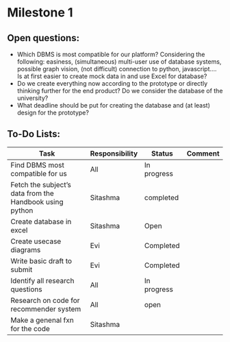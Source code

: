 # Milestone 1

## Open questions:
* Which DBMS is most compatible for our platform? Considering the following: easiness, (simultaneous) multi-user use of database systems, possible graph vision, (not difficult) connection to python, javascript….
 Is at first easier to create mock data in and use Excel for database? 
* Do we create everything now according to the prototype or directly thinking further for the end product? Do we consider the database of the university?
* What deadline should be put for creating the database and (at least) design for the prototype? 

## To-Do Lists:
| Task  | Responsibility| Status |Comment|
| ------------- | ------------- | ------------- | ------------- |
| Find DBMS most compatible for us | All  |In progress| |
| Fetch the subject’s data from the Handbook using python  | Sitashma  | completed|
| Create database in excel| Sitashma |Open| |
| Create usecase diagrams| Evi |Completed| |
| Write basic draft to submit | Evi  | Completed| |
|Identify all research questions | All  | In progress| |
|Research on code for recommender system | All  | open| |
|Make a genenal fxn for the code|Sitashma||




